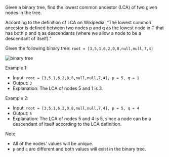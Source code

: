 Given a binary tree, find the lowest common ancestor (LCA) of two given nodes in the tree.

According to the definition of LCA on Wikipedia: “The lowest common ancestor is defined between two nodes p and q as the lowest node in T that has both p and q as descendants (where we allow a node to be a descendant of itself).”

Given the following binary tree:  `root = [3,5,1,6,2,0,8,null,null,7,4]`

![binary tree](https://assets.leetcode.com/uploads/2018/12/14/binarytree.png)

Example 1:

- Input: `root = [3,5,1,6,2,0,8,null,null,7,4], p = 5, q = 1`
- Output: `3`
- Explanation: The LCA of nodes 5 and 1 is 3.

Example 2:

- Input: `root = [3,5,1,6,2,0,8,null,null,7,4], p = 5, q = 4`
- Output: `5`
- Explanation: The LCA of nodes 5 and 4 is 5, since a node can be a descendant of itself according to the LCA definition.
 
Note:

- All of the nodes' values will be unique.
- `p` and `q` are different and both values will exist in the binary tree.
